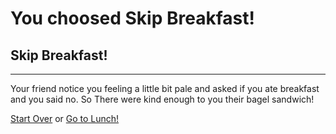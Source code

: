 # You choosed Skip Breakfast!
## Skip Breakfast!
---
Your friend notice you feeling a little bit pale and asked if you ate breakfast and you said no. So There were kind enough to you their bagel sandwich!

[Start Over](../cooking-food.md)
or
[Go to Lunch!](lunch.md)
